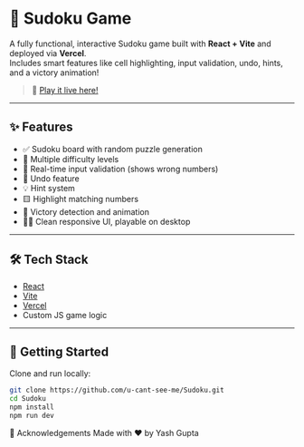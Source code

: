 # 🧩 Sudoku Game

A fully functional, interactive Sudoku game built with **React + Vite** and deployed via **Vercel**.  
Includes smart features like cell highlighting, input validation, undo, hints, and a victory animation!

> 🚀 [Play it live here!](https://sudoku-omega-sepia.vercel.app/)

---

## ✨ Features

- ✅ Sudoku board with random puzzle generation
- 🎯 Multiple difficulty levels
- 🎯 Real-time input validation (shows wrong numbers)
- 🔄 Undo feature
- 💡 Hint system
- 🟨 Highlight matching numbers
- 🧠 Victory detection and animation
- 🧑‍💻 Clean responsive UI, playable on desktop

---

## 🛠️ Tech Stack

- [React](https://reactjs.org/)
- [Vite](https://vitejs.dev/)
- [Vercel](https://vercel.com/)
- Custom JS game logic

---

## 🚀 Getting Started

Clone and run locally:

```bash
git clone https://github.com/u-cant-see-me/Sudoku.git
cd Sudoku
npm install
npm run dev
```

🙌 Acknowledgements
Made with ❤️ by Yash Gupta

